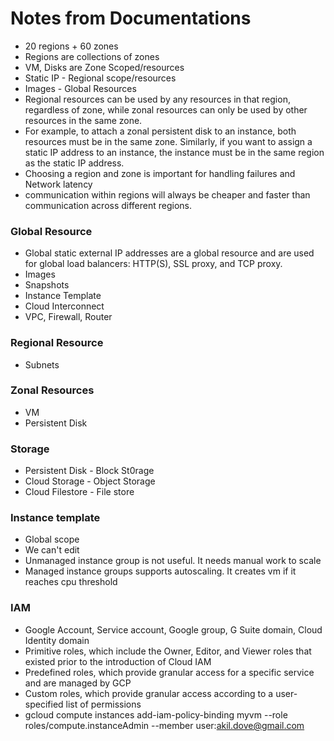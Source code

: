 # Notes from Documentations
* 20 regions + 60 zones
* Regions are collections of zones
* VM, Disks are Zone Scoped/resources
* Static IP - Regional scope/resources
* Images - Global Resources
* Regional resources can be used by any resources in that region, regardless of zone, while zonal resources can only be used by other resources in the same zone.
* For example, to attach a zonal persistent disk to an instance, both resources must be in the same zone. Similarly, if you want to assign a static IP address to an instance, the instance must be in the same region as the static IP address.
* Choosing a region and zone is important for handling failures and Network latency 
* communication within regions will always be cheaper and faster than communication across different regions.

### Global Resource
* Global static external IP addresses are a global resource and are used for global load balancers: HTTP(S), SSL proxy, and TCP proxy.
* Images
* Snapshots
* Instance Template
* Cloud Interconnect
* VPC, Firewall, Router

### Regional Resource
* Subnets

### Zonal Resources
* VM
* Persistent Disk

### Storage
* Persistent Disk - Block St0rage
* Cloud Storage - Object Storage
* Cloud Filestore - File store

### Instance template
* Global scope
* We can't edit
* Unmanaged instance group is not useful. It needs manual work to scale
* Managed instance groups supports autoscaling. It creates vm if it reaches cpu threshold

### IAM
* Google Account, Service account, Google group, G Suite domain, Cloud Identity domain
* Primitive roles, which include the Owner, Editor, and Viewer roles that existed prior to the introduction of Cloud IAM
* Predefined roles, which provide granular access for a specific service and are managed by GCP
* Custom roles, which provide granular access according to a user-specified list of permissions
* gcloud compute instances add-iam-policy-binding myvm --role roles/compute.instanceAdmin --member user:akil.dove@gmail.com